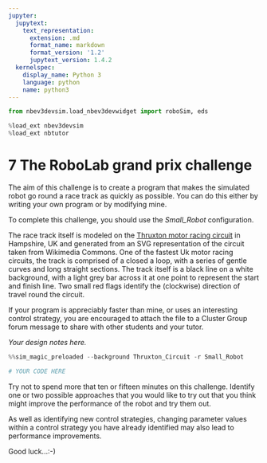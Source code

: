 ```yaml
---
jupyter:
  jupytext:
    text_representation:
      extension: .md
      format_name: markdown
      format_version: '1.2'
      jupytext_version: 1.4.2
  kernelspec:
    display_name: Python 3
    language: python
    name: python3
---
```


```python
from nbev3devsim.load_nbev3devwidget import roboSim, eds

%load_ext nbev3devsim
%load_ext nbtutor
```

<!-- #region activity=true -->
# 7 The RoboLab grand prix challenge

The aim of this challenge is to create a program that makes the simulated robot go round a race track as quickly as possible. You can do this either by writing your own program or by modifying mine.

To complete this challenge, you should use the *Small_Robot* configuration.

The race track itself is modeled on the [Thruxton motor racing circuit](https://thruxtonracing.co.uk/) in Hampshire, UK and generated from an SVG representation of the circuit taken from Wikimedia Commons. One of the fastest Uk motor racing circuits, the  track is comprised of a closed a loop, with a series of gentle curves and long straight sections. The track itself is a black line on a white background, with a light grey bar across it at one point to represent the start and finish line. Two small red flags identify the (clockwise) direction of travel round the circuit.

If your program is appreciably faster than mine, or uses an interesting control strategy, you are encouraged to attach the file to a Cluster Group forum message to share with other students and your tutor.
<!-- #endregion -->

<!-- #region student=true -->
*Your design notes here.*
<!-- #endregion -->

```python student=true
%%sim_magic_preloaded --background Thruxton_Circuit -r Small_Robot

# YOUR CODE HERE
```

Try not to spend more that ten or fifteen minutes on this challenge. Identify one or two possible approaches that you would like to try out that you think might improve the performance of the robot and try them out.

As well as identifying new control strategies, changing parameter values within a control strategy you have already identified may also lead to performance improvements.

Good luck...:-)

